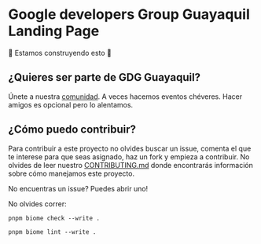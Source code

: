 # Google developers Group Guayaquil Landing Page

🚧 Estamos construyendo esto 🚧

## ¿Quieres ser parte de GDG Guayaquil?

Únete a nuestra [comunidad](https://gdg.community.dev/gdg-guayaquil/). A veces hacemos eventos chéveres. Hacer amigos es opcional pero lo alentamos.

## ¿Cómo puedo contribuir?

Para contribuir a este proyecto no olvides buscar un issue, comenta el que te interese para que seas asignado, haz un fork y empieza a contribuir. No olvides de leer nuestro [CONTRIBUTING.md](https://www.youtube.com/watch?v=dQw4w9WgXcQ) donde encontrarás información sobre cómo manejamos este proyecto.

No encuentras un issue? Puedes abrir uno!

No olvides correr:

```
pnpm biome check --write .

pnpm biome lint --write .
```
